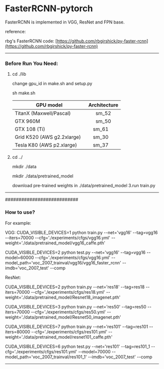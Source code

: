 # FasterRCNN-pytorch

FasterRCNN is implemented in VGG, ResNet and FPN base. 

reference:

rbg's FasterRCNN code: [https://github.com/rbgirshick/py-faster-rcnn](https://github.com/rbgirshick/py-faster-rcnn)

-----
### Before Run You Need:
1. cd ./lib 
 
   change gpu_id in make.sh and setup.py
   
   sh make.sh

    | GPU model        | Architecture    | 
    | --------   | :-----: |
    | TitanX (Maxwell/Pascal)        | sm_52      |
    | GTX 960M        | sm_50 |
    | GTX 108 (Ti)  |sm_61    |
    | Grid K520 (AWS g2.2xlarge)   |sm_30      |
    | Tesla K80 (AWS p2.xlarge)    |sm_37      |

2. cd ../
	 
   mkdir ./data
	 
   mkdir ./data/pretrained_model
	 
   download pre-trained weights in ./data/pretrained_model
3.run train.py
   
   
----
###########################

### How to use?
For example:

VGG:
CUDA_VISIBLE_DEVICES=1 python train.py --net='vgg16' --tag=vgg16 --iters=70000 --cfg='./experiments/cfgs/vgg16.yml' --weight='./data/pretrained_model/vgg16_caffe.pth'

CUDA_VISIBLE_DEVICES=2 python test.py --net='vgg16' --tag=vgg16 --model=60000 --cfg='./experiments/cfgs/vgg16.yml' --model_path='voc_2007_trainval/vgg16/vgg16_faster_rcnn' --imdb='voc_2007_test' --comp

ResNet:

CUDA_VISIBLE_DEVICES=2 python train.py --net='res18' --tag=res18 --iters=70000 --cfg='./experiments/cfgs/res18.yml' --weight='./data/pretrained_model/Resnet18_imagenet.pth'

CUDA_VISIBLE_DEVICES=3 python train.py --net='res50' --tag=res50 --iters=70000 --cfg='./experiments/cfgs/res50.yml' --weight='./data/pretrained_model/Resnet50_imagenet.pth'

CUDA_VISIBLE_DEVICES=7 python train.py --net='res101' --tag=res101 --iters=80000 --cfg='./experiments/cfgs/res101.yml' --weight='./data/pretrained_model/resnet101_caffe.pth'

CUDA_VISIBLE_DEVICES=6 python test.py --net='res101' --tag=res101_1 --cfg='./experiments/cfgs/res101.yml' --model=70000 --model_path='voc_2007_trainval/res101_1' --imdb='voc_2007_test' --comp

----

